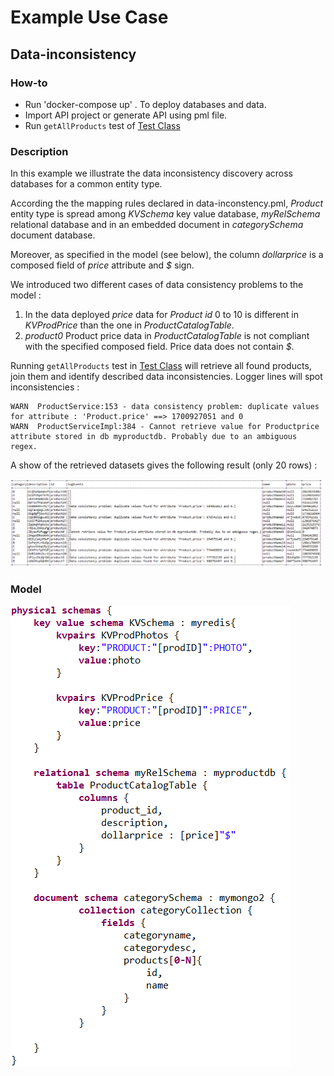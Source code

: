 # Example Use Case

## Data-inconsistency

### How-to

-   Run 'docker-compose up' . To deploy databases and data.
-   Import API project or generate API using pml file.
-   Run `getAllProducts` test of [Test Class](https://github.com/gobertm/HyDRa/blob/main/Use-Cases/uc2-datainconsistency/src/test/java/DataInconsistenciesTests.java)

### Description
In this example we illustrate the data inconsistency discovery across databases for a common entity type.

According the the mapping rules declared in data-inconstency.pml, *Product* entity type is spread among *KVSchema* key value database, *myRelSchema* relational database and in an embedded document in *categorySchema* document database.

Moreover, as specified in the model (see below), the column *dollarprice* is a composed field of *price* attribute and *$* sign.

We introduced two different cases of data consistency problems to the model :
1.  In the data deployed *price* data for *Product id* 0 to 10 is different in *KVProdPrice* than the one in *ProductCatalogTable*.
2.  *product0* Product price data in *ProductCatalogTable* is not compliant with the specified composed field. Price data does not contain *$*.

Running `getAllProducts` test in [Test Class](https://github.com/gobertm/HyDRa/blob/main/Use-Cases/uc2-datainconsistency/src/test/java/DataInconsistenciesTests.java) will retrieve all found products, join them and identify described data inconsistencies.
Logger lines will spot inconsistencies :

    WARN  ProductService:153 - data consistency problem: duplicate values for attribute : 'Product.price' ==> 1700927051 and 0
    WARN  ProductServiceImpl:384 - Cannot retrieve value for Productprice attribute stored in db myproductdb. Probably due to an ambiguous regex.

A show of the retrieved datasets gives the following result (only 20 rows) :

![results](src/main/resources/results.PNG)


### Model 

![data-inconsistency model](src/main/resources/model.PNG)